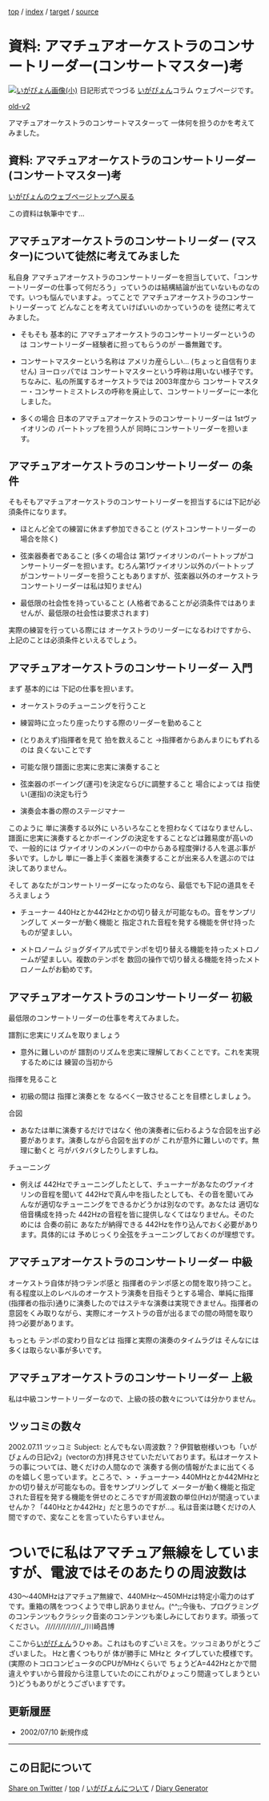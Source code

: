 [top](../index.html) / [index](index.html) / [target](https://igapyon.github.io/diary/memo/memocm.html) / [source](https://github.com/igapyon/diary/blob/gh-pages/memo/memocm.html.src.md) 

資料: アマチュアオーケストラのコンサートリーダー(コンサートマスター)考
=====================================================================================================
[![いがぴょん画像(小)](https://igapyon.github.io/diary/images/iga200306s.jpg "いがぴょん")](https://igapyon.github.io/diary/memo/memoigapyon.html) 日記形式でつづる [いがぴょん](https://igapyon.github.io/diary/memo/memoigapyon.html)コラム ウェブページです。

[old-v2](memocm-orig.html)

アマチュアオーケストラのコンサートマスターって 一体何を担うのかを考えてみました。

## 資料: アマチュアオーケストラのコンサートリーダー(コンサートマスター)考

[いがぴょんのウェブページトップへ戻る](../../index.html)

この資料は執筆中です…

## アマチュアオーケストラのコンサートリーダー (マスター)について徒然に考えてみました

私自身 アマチュアオーケストラのコンサートリーダーを担当していて、「コンサートリーダーの仕事って何だろう」っていうのは結構結論が出ていないものなのです。いつも悩んでいますよ。ってことで アマチュアオーケストラのコンサートリーダーって どんなことを考えていけばいいのかっていうのを 徒然に考えてみました。

* そもそも 基本的に アマチュアオーケストラのコンサートリーダーというのは
  コンサートリーダー経験者に担ってもらうのが 一番無難です。
  
* コンサートマスターという名称は アメリカ産らしい… (ちょっと自信有りません)
  ヨーロッパでは コンサートマスターという呼称は用いない様子です。
  ちなみに、私の所属するオーケストラでは 2003年度から コンサートマスター・コンサートミストレスの呼称を廃止して、コンサートリーダーに一本化しました。
  
* 多くの場合 日本のアマチュアオーケストラのコンサートリーダーは 1stヴァイオリンの
  パートトップを担う人が 同時にコンサートリーダーを担います。

## アマチュアオーケストラのコンサートリーダー の条件

そもそもアマチュアオーケストラのコンサートリーダーを担当するには下記が必須条件になります。

* ほとんど全ての練習に休まず参加できること
  (ゲストコンサートリーダーの場合を除く)
  
* 弦楽器奏者であること
  (多くの場合は 第1ヴァイオリンのパートトップがコンサートリーダーを担います。むろん第1ヴァイオリン以外のパートトップがコンサートリーダーを担うこともありますが、弦楽器以外のオーケストラコンサートリーダーは私は知りません)
  
* 最低限の社会性を持っていること
  (人格者であることが必須条件ではありませんが、最低限の社会性は要求されます)

実際の練習を行っている際には オーケストラのリーダーになるわけですから、上記のことは必須条件といえるでしょう。

## アマチュアオーケストラのコンサートリーダー 入門

まず 基本的には 下記の仕事を担います。

* オーケストラのチューニングを行うこと
  
* 練習時に立ったり座ったりする際のリーダーを勤めること
  
* (とりあえず)指揮者を見て 拍を数えること
  →指揮者からあんまりにもずれるのは 良くないことです
  
* 可能な限り譜面に忠実に忠実に演奏すること
  
* 弦楽器のボーイング(運弓)を決定ならびに調整すること
  場合によっては 指使い(運指)の決定も行う
  
* 演奏会本番の際のステージマナー

このように 単に演奏する以外に いろいろなことを担わなくてはなりませんし、譜面に忠実に演奏するとかボーイングの決定をすることなどは難易度が高いので、一般的には ヴァイオリンのメンバーの中からある程度弾ける人を選ぶ事が多いです。しかし 単に一番上手く楽器を演奏することが出来る人を選ぶのでは決してありません。

そして あなたがコンサートリーダーになったのなら、最低でも下記の道具をそろえましょう

* チューナー
  440Hzとか442Hzとかの切り替えが可能なもの。音をサンプリングして メーターが動く機能と
  指定された音程を発する機能を併せ持ったものが望ましい。
  
* メトロノーム
  ジョグダイアル式でテンポを切り替える機能を持ったメトロノームが望ましい。複数のテンポを
  数回の操作で切り替える機能を持ったメトロノームがお勧めです。

## アマチュアオーケストラのコンサートリーダー 初級

最低限のコンサートリーダーの仕事を考えてみました。

譜割に忠実にリズムを取りましょう

* 意外に難しいのが 譜割のリズムを忠実に理解しておくことです。これを実現するためには
  練習の当初から

指揮を見ること

* 初級の間は 指揮と演奏とを なるべく一致させることを目標としましょう。

合図

* あなたは単に演奏するだけではなく 他の演奏者に伝わるような合図を出す必要があります。演奏しながら合図を出すのが
  これが意外に難しいのです。無理に動くと 弓がバタバタしたりしますしね。

チューニング

* 例えば 442Hzでチューニングしたとして、チューナーがあなたのヴァイオリンの音程を聞いて
  442Hzで真ん中を指したとしても、その音を聞いてみんなが適切なチューニングをできるかどうかは別なのです。あなたは
  適切な倍音構成を持った 442Hzの音程を皆に提供しなくてはなりません。そのためには
  合奏の前に あなたが納得できる 442Hzを作り込んでおく必要があります。具体的には
  予めじっくり全弦をチューニングしておくのが理想です。

## アマチュアオーケストラのコンサートリーダー 中級

オーケストラ自体が持つテンポ感と 指揮者のテンポ感との間を取り持つこと。有る程度以上のレベルのオーケストラ演奏を目指そうとする場合、単純に指揮(指揮者の指示)通りに演奏したのではステキな演奏は実現できません。指揮者の意図をくみ取りながら、実際にオーケストラの音が出るまでの間の時間を取り持つ必要があります。

もっとも テンポの変わり目などは 指揮と実際の演奏のタイムラグは そんなには多くは取らない事が多いです。

## アマチュアオーケストラのコンサートリーダー 上級

私は中級コンサートリーダーなので、上級の技の数々については分かりません。

## ツッコミの数々

2002.07.11 ツッコミ
Subject: とんでもない周波数？？伊賀敏樹様いつも「いがぴょんの日記v2」(vectorの方)拝見させていただいております。私はオーケストラの事については、聴くだけの人間なので 演奏する側の情報がたまに出てくるのを嬉しく思っています。ところで、> ・チューナー> 440MHzとか442MHzとかの切り替えが可能なもの。音をサンプリングして メーターが動く機能と指定された音程を発する機能を併せのところですが周波数の単位(Hz)が間違っていませんか？「440Hzとか442Hz」だと思うのですが…。私は音楽は聴くだけの人間ですので、変なことを言っていたらすいません。
# ついでに私はアマチュア無線をしていますが、電波ではそのあたりの周波数は
430～440MHzはアマチュア無線で、440MHz～450MHzは特定小電力のはずです。重箱の隅をつつくようで申し訳ありません。(^^;;今後も、プログラミングのコンテンツもクラシック音楽のコンテンツも楽しみにしております。頑張ってください。
_/_/_/_/_/_/_/_/_/_/_/_/_/_/_/川崎昌博

ここから[いがぴょん](http://www.igapyon.jp/igapyon/diary/memo/memoigapyon.html)うひゃあ。これはものすごいミスを。ツッコミありがとうございました。
Hzと書くつもりが 体が勝手に MHzと タイプしていた模様です。(実際のトコロコンピュータのCPUがMHzくらいで ちょうどA=442Hzとかで間違えやすいから普段から注意していたのにこれがひょっこり間違ってしまうという)どうもありがとうございますです。

## 更新履歴

* 2002/07/10 新規作成

----------------------------------------------------------------------------------------------------

## この日記について

[Share on Twitter](https://twitter.com/intent/tweet?hashtags=igapyon%2Cdiary%2C%E3%81%84%E3%81%8C%E3%81%B4%E3%82%87%E3%82%93&text=%E8%B3%87%E6%96%99%3A+%E3%82%A2%E3%83%9E%E3%83%81%E3%83%A5%E3%82%A2%E3%82%AA%E3%83%BC%E3%82%B1%E3%82%B9%E3%83%88%E3%83%A9%E3%81%AE%E3%82%B3%E3%83%B3%E3%82%B5%E3%83%BC%E3%83%88%E3%83%AA%E3%83%BC%E3%83%80%E3%83%BC%28%E3%82%B3%E3%83%B3%E3%82%B5%E3%83%BC%E3%83%88%E3%83%9E%E3%82%B9%E3%82%BF%E3%83%BC%29%E8%80%83&url=https%3A%2F%2Figapyon.github.io%2Fdiary%2Fmemo%2Fmemocm.html) / [top](../index.html) / [いがぴょんについて](https://igapyon.github.io/diary/memo/memoigapyon.html) / [Diary Generator](https://github.com/igapyon/igapyonv3)
